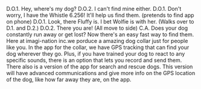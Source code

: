 D.O.1. Hey, where's my dog?
D.O.2. I can't find mine either.
D.O.1. Don't worry, I have the Whistle 6.256! It'll help us find them.
(pretends to find app on phone)
D.O.1. Look, there Fluffy is. I bet Wolfie is with her.
(Walks over to D.1. and D.2.)
D.O.2. There you are!
(All move to side)
C.A. Does your dog constantly run away or get lost? Now there's an easy fast way to find them. Here at imagi-nation inc.we porduce a amazing dog collar just for people like you. In the app for the collar, we have GPS tracking that can find your dog wherever they go.
Plus, if you have trained your dog to react to any specific sounds, there is an option that lets you record and send them.
There also is a version of the app for search and rescue dogs. This version will have advanced communications and give more info on the GPS location of the dog, like how far away they are, on the app.
